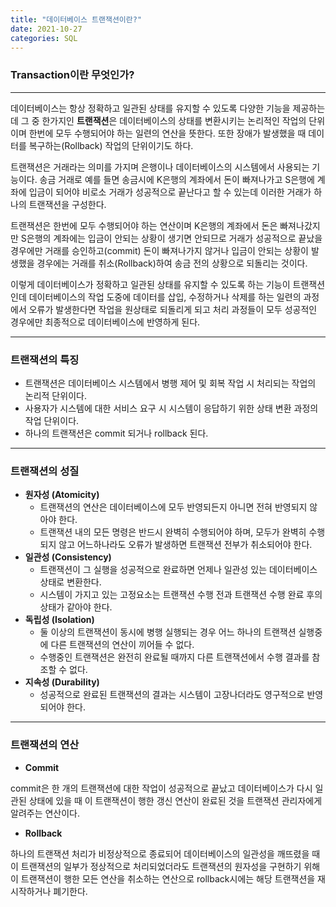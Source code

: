 ```yaml
---
title: "데이터베이스 트랜잭션이란?"
date: 2021-10-27
categories: SQL
---
```


### Transaction이란 무엇인가?

---

데이터베이스는 항상 정확하고 일관된 상태를 유지할 수 있도록 다양한 기능을 제공하는데 그 중 한가지인 **트랜잭션**은
데이터베이스의 상태를 변환시키는 논리적인 작업의 단위이며 한번에 모두 수행되어야 하는 일련의 연산을 뜻한다.
또한 장애가 발생했을 때 데이터를 복구하는(Rollback) 작업의 단위이기도 하다.

트랜잭션은 거래라는 의미를 가지며 은행이나 데이터베이스의 시스템에서 사용되는 기능이다.
송금 거래로 예를 들면 송금시에 K은행의 계좌에서 돈이 빠져나가고 S은행에 계좌에 입금이 되어야 
비로소 거래가 성공적으로 끝난다고 할 수 있는데 이러한 거래가 하나의 트랜잭션을 구성한다.

트랜잭션은 한번에 모두 수행되어야 하는 연산이며 K은행의 계좌에서 돈은 빠져나갔지만 S은행의 계좌에는 
입금이 안되는 상황이 생기면 안되므로 거래가 성공적으로 끝났을 경우에만 거래를 승인하고(commit) 
돈이 빠져나가지 않거나 입금이 안되는 상황이 발생했을 경우에는 거래를 취소(Rollback)하여 송금 전의 상황으로 되돌리는 것이다.

이렇게 데이터베이스가 정확하고 일관된 상태를 유지할 수 있도록 하는 기능이 트랜잭션인데
데이터베이스의 작업 도중에 데이터를 삽입, 수정하거나 삭제를 하는 일련의 과정에서
오류가 발생한다면 작업을 원상태로 되돌리게 되고 처리 과정들이 모두 성공적인 경우에만 최종적으로 데이터베이스에 반영하게 된다.

---

### 트랜잭션의 특징

- 트랜잭션은 데이터베이스 시스템에서 병행 제어 및 회복 작업 시 처리되는 작업의 논리적 단위이다.
- 사용자가 시스템에 대한 서비스 요구 시 시스템이 응답하기 위한 상태 변환 과정의 작업 단위이다.
- 하나의 트랜잭션은 commit 되거나 rollback 된다.

---

### 트랜잭션의 성질

- **원자성 (Atomicity)**
  - 트랜잭션의 연산은 데이터베이스에 모두 반영되든지 아니면 전혀 반영되지 않아야 한다.
  - 트랜잭션 내의 모든 명령은 반드시 완벽히 수행되어야 하며, 모두가 완벽히 수행되지 않고 어느하나라도 오류가 발생하면 트랜잭션 전부가 취소되어야 한다.
- **일관성 (Consistency)**
  - 트랜잭션이 그 실행을 성공적으로 완료하면 언제나 일관성 있는 데이터베이스 상태로 변환한다.
  - 시스템이 가지고 있는 고정요소는 트랜잭션 수행 전과 트랜잭션 수행 완료 후의 상태가 같아야 한다.
- **독립성 (Isolation)**
  - 둘 이상의 트랜잭션이 동시에 병행 실행되는 경우 어느 하나의 트랜잭션 실행중에 다른 트랜잭션의 연산이 끼어들 수 없다.
  - 수행중인 트랜잭션은 완전히 완료될 때까지 다른 트랜잭션에서 수행 결과를 참조할 수 없다.
- **지속성 (Durability)**
  - 성공적으로 완료된 트랜잭션의 결과는 시스템이 고장나더라도 영구적으로 반영되어야 한다.

---

### 트랜잭션의 연산

- **Commit**

commit은 한 개의 트랜잭션에 대한 작업이 성공적으로 끝났고 데이터베이스가 다시 일관된 상태에 있을 때 이 트랜잭션이 행한 갱신 연산이 완료된 것을 트랜잭션 관리자에게 알려주는 연산이다.

- **Rollback**

하나의 트랜잭션 처리가 비정상적으로 종료되어 데이터베이스의 일관성을 깨뜨렸을 때 이 트랜잭션의 일부가 정상적으로 처리되었더라도 트랜잭션의 원자성을 구현하기 위해 이 트랜잭션이 행한 모든 연산을 취소하는 연산으로 rollback시에는 해당 트랜잭션을 재시작하거나 폐기한다.
